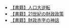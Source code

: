 - [【書籍】人口大逆転](%E3%80%90%E6%9B%B8%E7%B1%8D%E3%80%91%E4%BA%BA%E5%8F%A3%E5%A4%A7%E9%80%86%E8%BB%A2)
- [【書籍】21世紀の財政政策](%E3%80%90%E6%9B%B8%E7%B1%8D%E3%80%9121%E4%B8%96%E7%B4%80%E3%81%AE%E8%B2%A1%E6%94%BF%E6%94%BF%E7%AD%96)
- [【書籍】財政赤字の神話](%E3%80%90%E6%9B%B8%E7%B1%8D%E3%80%91%E8%B2%A1%E6%94%BF%E8%B5%A4%E5%AD%97%E3%81%AE%E7%A5%9E%E8%A9%B1)